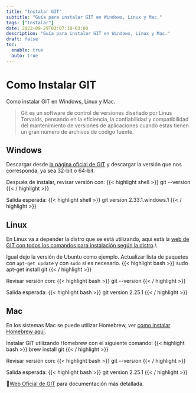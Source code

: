 ```yaml
---
title: "Instalar GIT"
subtitle: "Guía para instalar GIT en Windows, Linux y Mac."
tags: ["Instalar"]
date: 2022-09-29T03:07:18-03:00
description: "Guía para instalar GIT en Windows, Linux y Mac."
draft: false
toc:
  enable: true
  auto: true
---
```


# Como Instalar GIT
Como instalar GIT en Windows, Linux y Mac.

> Git es un software de control de versiones diseñado por Linus Torvalds, pensando en la eficiencia, la confiabilidad y compatibilidad del mantenimiento de versiones de aplicaciones cuando estas tienen un gran número de archivos de código fuente.

## Windows
Descargar desde [la página oficial de GIT](https://git-scm.com/download/win) y descargar la versión que nos corresponda, ya sea 32-bit o 64-bit.

Después de instalar, revisar versión con:
{{< highlight shell >}}
git --version
{{< / highlight >}}

Salida esperada:
{{< highlight shell >}}
git version 2.33.1.windows.1
{{< / highlight >}}

## Linux
En Linux va a depender la distro que se está utilizando, aquí está la [web de GIT con todos los comandos para instalación según la distro](https://git-scm.com/download/linux).\

Igual dejo la versión de Ubuntu como ejemplo.
Actualizar lista de paquetes con `apt-get update` y con `sudo` si es necesario.
{{< highlight bash >}}
sudo apt-get install git
{{< / highlight >}}

Revisar versión con:
{{< highlight bash >}}
git --version
{{< / highlight >}}

Salida esperada:
{{< highlight bash >}}
git version 2.25.1
{{< / highlight >}}

## Mac
En los sistemas Mac se puede utilizar Homebrew, ver [como instalar Homebrew aquí](/posts/instalar_homebrew/).

Instalar GIT utilizando Homebrew con el siguiente comando:
{{< highlight bash >}}
brew install git
{{< / highlight >}}

Revisar versión con:
{{< highlight bash >}}
git --version
{{< / highlight >}}

Salida esperada:
{{< highlight bash >}}
git version 2.25.1
{{< / highlight >}}


:link:[Web Oficial de GIT](https://git-scm.com) para documentación más detallada.

